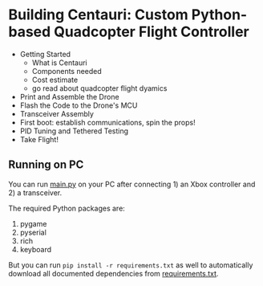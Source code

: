 # Building Centauri: Custom Python-based Quadcopter Flight Controller
- Getting Started 
    - What is Centauri
    - Components needed
    - Cost estimate
    - go read about quadcopter flight dyamics
- Print and Assemble the Drone
- Flash the Code to the Drone's MCU
- Transceiver Assembly
- First boot: establish communications, spin the props!
- PID Tuning and Tethered Testing
- Take Flight!


## Running on PC
You can run [main.py](./src/controller/PC/main.py) on your PC after connecting 1) an Xbox controller and 2) a transceiver.

The required Python packages are:
1. pygame
2. pyserial
3. rich
4. keyboard

But you can run `pip install -r requirements.txt` as well to automatically download all documented dependencies from [requirements.txt](./src/controller/PC/requirements.txt).